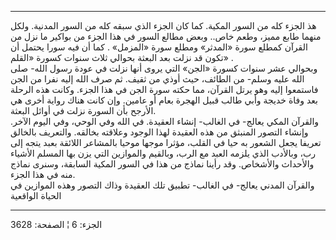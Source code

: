 ------------------------------------------------------------------------

هذ الجزء كله من السور المكية. كما كان الجزء الذي سبقه كله من السور
المدنية. ولكل منهما طابع مميز، وطعم خاص.. وبعض مطالع السور في هذا الجزء
من بواكير ما نزل من القرآن كمطلع سورة «المدثر» ومطلع سورة «المزمل» . كما
أن فيه سورا يحتمل أن تكون قد نزلت بعد البعثة بحوالي ثلاث سنوات كسورة
«القلم» .  
وبحوالي عشر سنوات كسورة «الجن» التي يروى أنها نزلت في عودة رسول الله-
صلى الله عليه وسلم- من الطائف، حيث أوذي من ثقيف. ثم صرف الله إليه نفرا
من الجن فاستمعوا إليه وهو يرتل القرآن، مما حكته سورة الجن في هذا الجزء.
وكانت هذه الرحلة بعد وفاة خديجة وأبي طالب قبيل الهجرة بعام أو عامين. وإن
كانت هناك رواية أخرى هي الأرجح بأن السورة نزلت في أوائل البعثة.  
والقرآن المكي يعالج- في الغالب- إنشاء العقيدة. في الله وفي الوحي، وفي
اليوم الآخر. وإنشاء التصور المنبثق من هذه العقيدة لهذا الوجود وعلاقته
بخالقه. والتعريف بالخالق تعريفا يجعل الشعور به حيا في القلب، مؤثرا موجها
موحيا بالمشاعر اللائقة بعبد يتجه إلى رب، وبالأدب الذي يلزمه العبد مع
الرب، وبالقيم والموازين التي يزن بها المسلم الأشياء والأحداث والأشخاص.
وقد رأينا نماذج من هذا في السور المكية السابقة، وسنرى نماذج منه في هذا
الجزء.  
والقرآن المدني يعالج- في الغالب- تطبيق تلك العقيدة وذاك التصور وهذه
الموازين في الحياة الواقعية

------------------------------------------------------------------------

الجزء: 6 ¦ الصفحة: 3628
